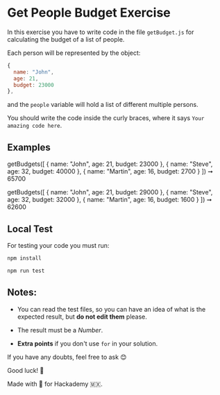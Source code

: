 # Get People Budget Exercise

In this exercise you have to write code in the file `getBudget.js` for calculating the budget of a list of people.

Each person will be represented by the object: 

```javascript
{ 
  name: "John",
  age: 21,
  budget: 23000 
},
```

and the `people` variable will hold a list of different multiple persons.

You should write the code inside the curly braces, where it says `Your amazing code here`.

## Examples

getBudgets([
  { name: "John", age: 21, budget: 23000 },
  { name: "Steve",  age: 32, budget: 40000 },
  { name: "Martin",  age: 16, budget: 2700 }
]) ➞ 65700

getBudgets([
  { name: "John",  age: 21, budget: 29000 },
  { name: "Steve",  age: 32, budget: 32000 },
  { name: "Martin",  age: 16, budget: 1600 }
]) ➞ 62600

## Local Test

For testing your code you must run: 

```sh
npm install

npm run test

```

## Notes:

- You can read the test files, so you can have an idea of what is the expected result, but **do not edit them** please.

- The result must be a *Number*.

- **Extra points** if you don't use `for` in your solution.

If you have any doubts, feel free to ask 😊

Good luck! 🚀

Made with 💚 for Hackademy 🇲🇽.